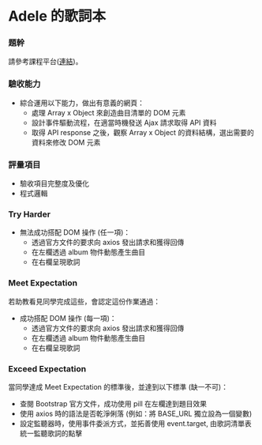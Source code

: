 # Adele 的歌詞本

### 題幹
請參考課程平台([連結](https://lighthouse.alphacamp.co/courses/41/assignments/1006))。

### 驗收能力
* 綜合運用以下能力，做出有意義的網頁：
  * 處理 Array x Object 來創造曲目清單的 DOM 元素 
  * 設計事件驅動流程，在適當時機發送 Ajax 請求取得 API 資料
  * 取得 API response 之後，觀察 Array x Object 的資料結構，選出需要的資料來修改 DOM 元素
### 評量項目
* 驗收項目完整度及優化
* 程式邏輯
### Try Harder
* 無法成功搭配 DOM 操作 (任一項)：
  * 透過官方文件的要求向 axios 發出請求和獲得回傳
  * 在左欄透過 album 物件動態產生曲目
  * 在右欄呈現歌詞
### Meet Expectation
若助教看見同學完成這些，會認定這份作業通過：
* 成功搭配 DOM 操作 (每一項)：
  * 透過官方文件的要求向 axios 發出請求和獲得回傳
  * 在左欄透過 album 物件動態產生曲目
  * 在右欄呈現歌詞
### Exceed Expectation
當同學達成 Meet Expectation 的標準後，並達到以下標準 (缺一不可)：
* 查閱 Bootstrap 官方文件，成功使用 pill 在左欄達到題目效果
* 使用 axios 時的語法是否乾淨俐落 (例如：將 BASE_URL 獨立設為一個變數)
* 設定監聽器時，使用事件委派方式，並拓善使用 event.target, 由歌詞清單表統一監聽歌詞的點擊
